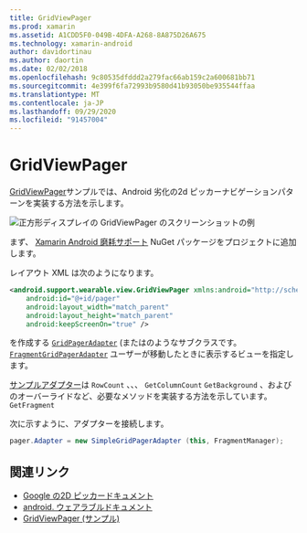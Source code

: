 ```yaml
---
title: GridViewPager
ms.prod: xamarin
ms.assetid: A1CDD5F0-049B-4DFA-A268-8A875D26A675
ms.technology: xamarin-android
author: davidortinau
ms.author: daortin
ms.date: 02/02/2018
ms.openlocfilehash: 9c80535dfddd2a279fac66ab159c2a600681bb71
ms.sourcegitcommit: 4e399f6fa72993b9580d41b93050be935544ffaa
ms.translationtype: MT
ms.contentlocale: ja-JP
ms.lasthandoff: 09/29/2020
ms.locfileid: "91457004"
---
```

# <a name="gridviewpager"></a>GridViewPager

[GridViewPager](/samples/xamarin/monodroid-samples/wear-gridviewpager)サンプルでは、Android 劣化の2d ピッカーナビゲーションパターンを実装する方法を示します。

![正方形ディスプレイの GridViewPager のスクリーンショットの例](gridviewpager-images/gridviewpager.png)

まず、 [Xamarin Android 磨耗サポート](https://www.nuget.org/packages/Xamarin.Android.Wear/) NuGet パッケージをプロジェクトに追加します。

レイアウト XML は次のようになります。

```xml
<android.support.wearable.view.GridViewPager xmlns:android="http://schemas.android.com/apk/res/android"
    android:id="@+id/pager"
    android:layout_width="match_parent"
    android:layout_height="match_parent"
    android:keepScreenOn="true" />
```

を作成する [`GridPagerAdapter`](https://developer.android.com/reference/android/support/wearable/view/GridPagerAdapter.html)
(またはのようなサブクラスです。 [`FragmentGridPagerAdapter`](https://developer.android.com/reference/android/support/wearable/view/FragmentGridPagerAdapter.html)
ユーザーが移動したときに表示するビューを指定します。

[サンプルアダプター](https://github.com/xamarin/monodroid-samples/blob/master/wear/GridViewPager/GridViewPager/SimpleGridPagerAdapter.cs)は `RowCount` 、、、 `GetColumnCount` `GetBackground` 、およびのオーバーライドなど、必要なメソッドを実装する方法を示しています。`GetFragment`

次に示すように、アダプターを接続します。

```csharp
pager.Adapter = new SimpleGridPagerAdapter (this, FragmentManager);
```

## <a name="related-links"></a>関連リンク

- [Google の2D ピッカードキュメント](https://developer.android.com/training/wearables/ui/2d-picker.html)
- [android. ウェアラブルドキュメント](https://developer.android.com/reference/android/support/wearable/view/package-summary.html)
- [GridViewPager (サンプル)](/samples/xamarin/monodroid-samples/wear-gridviewpager)